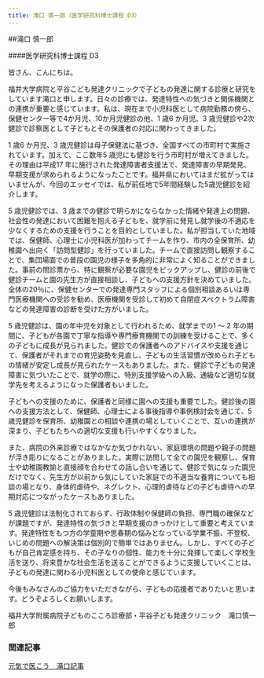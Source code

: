```yaml
---
title: 滝口 慎一郎（医学研究科博士課程 D3）
---
```

##滝口 慎一郎

####医学研究科博士課程 D3

皆さん、こんにちは。

福井大学病院と平谷こども発達クリニックで子どもの発達に関する診療と研究をしています滝口と申します。日々の診療では、発達特性への気づきと関係機関との連携が重要と感じています。私は、現在まで小児科医として病院勤務の傍ら、保健センター等で4か月児、10か月児健診の他、1 歳6 か月児、3 歳児健診や2次健診で診察医として子どもとその保護者の対応に関わってきました。

1 歳6 か月児、3 歳児健診は母子保健法に基づき、全国すべての市町村で実施されています。加えて、ここ数年5 歳児にも健診を行う市町村が増えてきました。その理由は平成17 年に施行された発達障害者支援法で、発達障害の早期発見、早期支援が求められるようになったことです。福井県においてはまだ拡がってはいませんが、今回のエッセイでは、私が前任地で5年間経験した5歳児健診を紹介します。

5 歳児健診では、3 歳までの健診で明らかにならなかった情緒や発達上の問題、社会性の発達において困難を抱える子どもを、就学前に発見し就学後の不適応を少なくするための支援を行うことを目的としていました。私が担当していた地域では、保健師、心理士に小児科医が加わってチームを作り、市内の全保育所、幼稚園へ出向く「訪問型健診」を行っていました。チームで直接訪問し観察することで、集団場面での普段の園児の様子を多角的に非常によく知ることができました。事前の問診票から、特に観察が必要な園児をピックアップし、健診の前後で健診チームと園の先生方が直接相談し、子どもへの支援方針を決めていました。全体の20％に、保健センターでの発達専門スタッフによる個別相談あるいは専門医療機関への受診を勧め、医療機関を受診して初めて自閉症スペクトラム障害などの発達障害の診断を受けた方がいました。

5 歳児健診は、園の年中児を対象として行われるため、就学までの1 ～ 2 年の期間に、子どもが各園で丁寧な指導や専門療育機関での訓練を受けることで、多くの子どもに成長が見られました。健診での保護者へのアドバイスや支援を通じて、保護者がそれまでの育児姿勢を見直し、子どもの生活習慣が改められ子どもの情緒が安定し成長が見られたケースもありました。また、健診で子どもの発達障害に気づいたことで、就学の際に、特別支援学級への入級、通級など適切な就学先を考えるようになった保護者もいました。

子どもへの支援のために、保護者と同様に園への支援も重要でした。健診後の園への支援方法として、保健師、心理士による事後指導や事例検討会を通じて、5 歳児健診を保育所、幼稚園との相談や連携の場としていくことで、互いの連携が深まり、子どもたちへの適切な支援も行いやすくなりました。

また、病院の外来診療ではなかなか気づかれない、家庭環境の問題や親子の問題が浮き彫りになることがありました。実際に訪問して全ての園児を観察し、保育士や幼稚園教諭と直接顔を合わせての話し合いを通じて、健診で気になった園児だけでなく、先生方が以前から気にしていた家庭での不適当な養育についても相談の場となり、身体的虐待や、ネグレクト、心理的虐待などの子ども虐待への早期対応につながったケースもありました。

5 歳児健診は法制化されておらず、行政体制や保健師の負担、専門職の確保などが課題ですが、発達特性の気づきと早期支援のきっかけとして重要と考えています。発達特性をもつ方の学童期や思春期の悩みとなっている学業不振、不登校、いじめの問題への解決策は個別的で簡単ではありません。しかし、すべての子どもが自己肯定感を持ち、その子なりの個性、能力を十分に発揮して楽しく学校生活を送り、将来豊かな社会生活を送ることができるように支援していくことは、子どもの発達に関わる小児科医としての使命と感じています。

今後もみなさんのご協力をいただきながら、子どもの応援者でありたいと思います。どうぞよろしくお願いします。　

福井大学附属病院子どものこころ診療部・平谷子ども発達クリニック　滝口慎一郎

### 関連記事
[元気で医こう　滝口記事](/resources/Genkideikou_Takiguchi.pdf)
